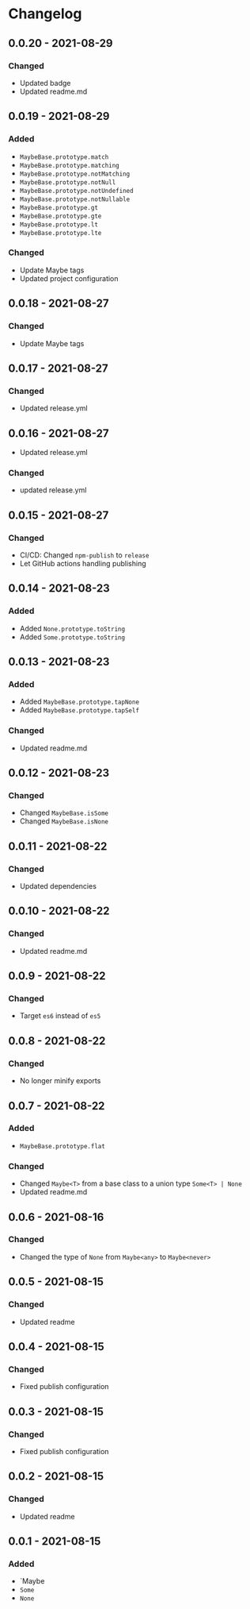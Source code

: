 # Changelog

## 0.0.20 - 2021-08-29

### Changed

- Updated badge
- Updated readme.md

## 0.0.19 - 2021-08-29

### Added

- `MaybeBase.prototype.match`
- `MaybeBase.prototype.matching`
- `MaybeBase.prototype.notMatching`
- `MaybeBase.prototype.notNull`
- `MaybeBase.prototype.notUndefined`
- `MaybeBase.prototype.notNullable`
- `MaybeBase.prototype.gt`
- `MaybeBase.prototype.gte`
- `MaybeBase.prototype.lt`
- `MaybeBase.prototype.lte`

### Changed

- Update Maybe tags
- Updated project configuration

## 0.0.18 - 2021-08-27

### Changed

- Update Maybe tags

## 0.0.17 - 2021-08-27

### Changed

- Updated release.yml

## 0.0.16 - 2021-08-27

- Updated release.yml

### Changed

- updated release.yml

## 0.0.15 - 2021-08-27

### Changed

- CI/CD: Changed `npm-publish` to `release`
- Let GitHub actions handling publishing

## 0.0.14 - 2021-08-23

### Added

- Added `None.prototype.toString`
- Added `Some.prototype.toString`

## 0.0.13 - 2021-08-23

### Added

- Added `MaybeBase.prototype.tapNone`
- Added `MaybeBase.prototype.tapSelf`

### Changed

- Updated readme.md

## 0.0.12 - 2021-08-23

### Changed

- Changed `MaybeBase.isSome`
- Changed `MaybeBase.isNone`

## 0.0.11 - 2021-08-22

### Changed

- Updated dependencies

## 0.0.10 - 2021-08-22

### Changed

- Updated readme.md

## 0.0.9 - 2021-08-22

### Changed

- Target `es6` instead of `es5`

## 0.0.8 - 2021-08-22

### Changed

- No longer minify exports

## 0.0.7 - 2021-08-22

### Added

- `MaybeBase.prototype.flat`

### Changed

- Changed `Maybe<T>` from a base class to a union type `Some<T> | None`
- Updated readme.md

## 0.0.6 - 2021-08-16

### Changed

- Changed the type of `None` from `Maybe<any>` to `Maybe<never>`

## 0.0.5 - 2021-08-15

### Changed

- Updated readme

## 0.0.4 - 2021-08-15

### Changed

- Fixed publish configuration

## 0.0.3 - 2021-08-15

### Changed

- Fixed publish configuration

## 0.0.2 - 2021-08-15

### Changed

- Updated readme

## 0.0.1 - 2021-08-15

### Added

- `Maybe
- `Some`
- `None`

